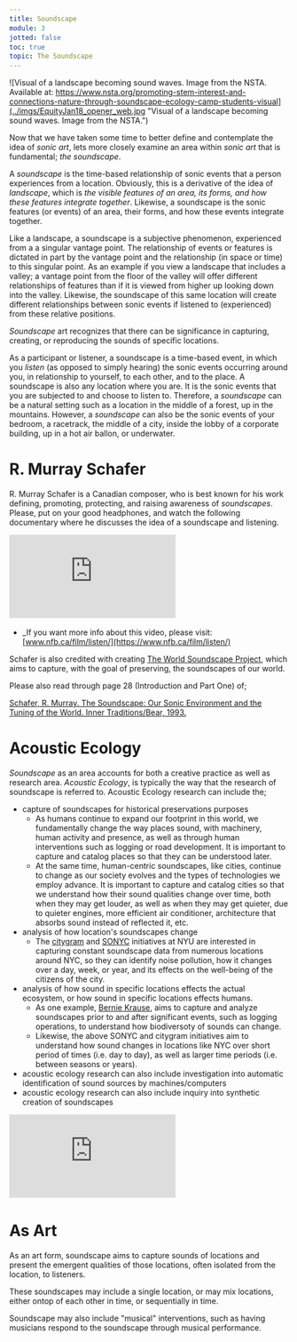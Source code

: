 ```yaml
---
title: Soundscape
module: 3
jotted: false
toc: true
topic: The Soundscape
---
```


![Visual of a landscape becoming sound waves. Image from the NSTA. Available at: https://www.nsta.org/promoting-stem-interest-and-connections-nature-through-soundscape-ecology-camp-students-visual](../imgs/EquityJan18_opener_web.jpg "Visual of a landscape becoming sound waves. Image from the NSTA.")

Now that we have taken some time to better define and contemplate the idea of _sonic art_, lets more closely examine an area within _sonic art_ that is fundamental; _the soundscape_.


A _soundscape_ is the time-based relationship of sonic events that a person experiences from a location. Obviously, this is a derivative of the idea of _landscape_, which is _the visible features of an area, its forms, and how these features integrate together_. Likewise, a soundscape is the sonic features (or events) of an area, their forms, and how these events integrate together.

Like a landscape, a soundscape is a subjective phenomenon, experienced from a a singular vantage point. The relationship of events or features is dictated in part by the vantage point and the relationship (in space or time) to this singular point. As an example if you view a landscape that includes a valley; a vantage point from the floor of the valley will offer different relationships of features than if it is viewed from higher up looking down into the valley. Likewise, the soundscape of this same location will create different relationships between sonic events if listened to (experienced) from these relative positions.

_Soundscape_ art recognizes that there can be significance in capturing, creating, or reproducing the sounds of specific locations.

As a participant or listener, a soundscape is a time-based event, in which you _listen_ (as opposed to simply hearing) the sonic events occurring around you, in relationship to yourself, to each other, and to the place. A soundscape is also any location where you are. It is the sonic events that you are subjected to and choose to listen to. Therefore, a _soundscape_ can be a natural setting such as a location in the middle of a forest, up in the mountains. However, a _soundscape_ can also be the sonic events of your bedroom, a racetrack, the middle of a city, inside the lobby of a corporate building, up in a hot air ballon, or underwater.

# R. Murray Schafer

R. Murray Schafer is a Canadian composer, who is best known for his work defining, promoting, protecting, and raising awareness of _soundscapes_. Please, put on your good headphones, and watch the following documentary where he discusses the idea of a soundscape and listening.

<div class="embed-responsive embed-responsive-16by9"><iframe class="embed-responsive-item" src="https://www.youtube.com/embed/rOlxuXHWfHw" frameborder="0" allow="accelerometer; autoplay; encrypted-media; gyroscope; picture-in-picture" allowfullscreen></iframe></div>

- _If you want more info about this video, please visit: [www.nfb.ca/film/listen/](https://www.nfb.ca/film/listen/)

Schafer is also credited with creating [The World Soundscape Project](http://www.sfu.ca/~truax/wsp.html), which aims to capture, with the goal of preserving, the soundscapes of our world.

Please also read through page 28 (Introduction and Part One) of;

[Schafer, R. Murray. The Soundscape: Our Sonic Environment and the Tuning of the World. Inner Traditions/Bear, 1993.](https://moodle.umt.edu/pluginfile.php/2178064/mod_resource/content/0/Schafer_R_Murray_The_Soundscape_Our_Sonic_Environment_and_the_Tuning_of_the_World_1994.pdf)


# Acoustic Ecology

_Soundscape_ as an area accounts for both a creative practice as well as research area. _Acoustic Ecology_, is typically the way that the research of soundscape is referred to. Acoustic Ecology research can include the;

- capture of soundscapes for historical preservations purposes
    - As humans continue to expand our footprint in this world, we fundamentally change the way places sound, with machinery, human activity and presence, as well as through human interventions such as logging or road development. It is important to capture and catalog places so that they can be understood later.
    - At the same time, human-centric soundscapes, like cities, continue to change as our society evolves and the types of technologies we employ advance. It is important to capture and catalog cities so that we understand how their sound qualities change over time, both when they may get louder, as well as when they may get quieter, due to quieter engines, more efficient air conditioner, architecture that absorbs sound instead of reflected it, etc.
- analysis of how location's soundscapes change
    - The [citygram](https://research.steinhardt.nyu.edu/marl/research/citygram) and [SONYC](https://research.steinhardt.nyu.edu/marl/research/sonyc) initiatives at NYU are interested in capturing constant soundscape data from numerous locations around NYC, so they can identify noise pollution, how it changes over a day, week, or year, and its effects on the well-being of the citizens of the city.
- analysis of how sound in specific locations effects the actual ecosystem, or how sound in specific locations effects humans.
    - As one example, [Bernie Krause](http://www.wildsanctuary.com/index.html), aims to capture and analyze soundscapes prior to and after significant events, such as logging operations, to understand how biodiversoty of sounds can change.
    - Likewise, the above SONYC and citygram initiatives aim to understand how sound changes in locations like NYC over short period of times (i.e. day to day), as well as larger time periods (i.e. between seasons or years).
- acoustic ecology research can also include investigation into automatic identification of sound sources by machines/computers
- acoustic ecology research can also include inquiry into synthetic creation of soundscapes

<div class="embed-responsive embed-responsive-16by9"><iframe class="embed-responsive-item" src="https://www.youtube.com/embed/d-JMtVLUSEg" frameborder="0" allow="accelerometer; autoplay; encrypted-media; gyroscope; picture-in-picture" allowfullscreen></iframe></div>

# As Art

As an art form, soundscape aims to capture sounds of locations and present the emergent qualities of those locations, often isolated from the location, to listeners.

These soundscapes may include a single location, or may mix locations, either ontop of each other in time, or sequentially in time.

Soundscape may also include "musical" interventions, such as having musicians respond to the soundscape through musical performance.
